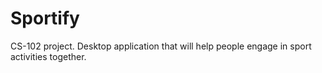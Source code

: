 # Sportify
CS-102 project. Desktop application that will help people engage in sport activities together.
